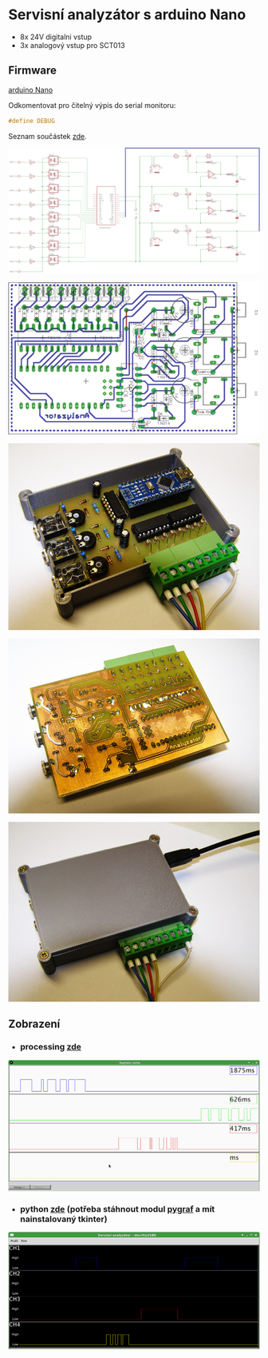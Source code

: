 # Servisní analyzátor s arduino Nano

* 8x 24V digitalni vstup
* 3x analogový vstup pro SCT013

## Firmware

[arduino Nano](./sa.ino)

Odkomentovat pro čitelný výpis do serial monitoru:
```c++
#define DEBUG
```

Seznam součástek [zde](./eagle/partlist.txt).

![](./img/schema.png?raw=true "Schéma")

![](./img/deska.png?raw=true "Deska")

![](./img/sa2.png?raw=true "Strana soucastek")

![](./img/sa3.png?raw=true "Strana spoju")

![](./img/sa.png?raw=true "Sestaveno")


## Zobrazení

* ### processing [zde](./processing/sa_java.pde)

![](./img/sa_java_scr.png?raw=true "Processing")

* ### python [zde](./sa.pyw) (potřeba stáhnout modul [pygraf](../../pygraf/pygraf.py) a mít nainstalovaný tkinter)

![](./img/sa_scr.png?raw=true "SaPy")
